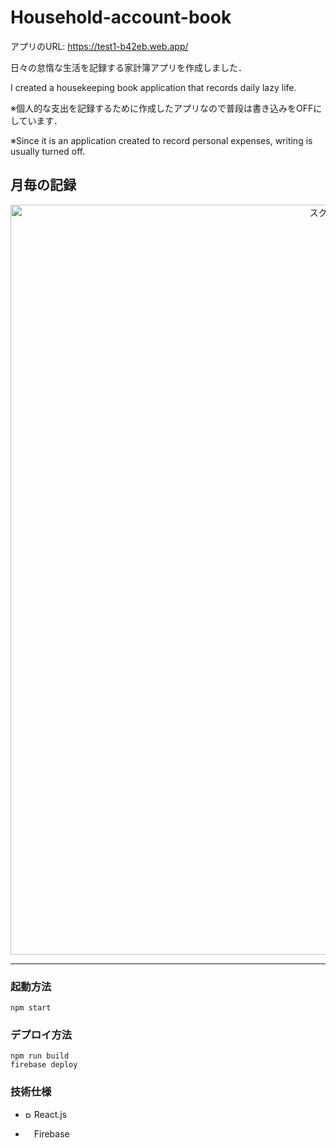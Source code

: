 # Household-account-book

アプリのURL: https://test1-b42eb.web.app/

日々の怠惰な生活を記録する家計簿アプリを作成しました．

I created a housekeeping book application that records daily lazy life.

※個人的な支出を記録するために作成したアプリなので普段は書き込みをOFFにしています．

※Since it is an application created to record personal expenses, writing is usually turned off.

## 月毎の記録
<center>
  <img width="1200" alt="スクリーンショット 2021-12-12 17 36 21" src="https://user-images.githubusercontent.com/51039761/145705872-4d10db2d-db4d-49d2-8816-70e773ef1610.png">
</center>

---

### 起動方法

  ```
  npm start
  ```

### デプロイ方法

  ```
  npm run build
  firebase deploy
  ```

### 技術仕様


- <img src="https://www.kaitoy.xyz/images/react.png" alt="React" height="10"> React.js

- <img src="https://ayudante.jp/wp-content/uploads/2020/04/icon_20200410.png" height="10"> Firebase
